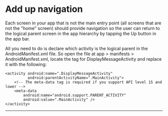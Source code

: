 # Add up navigation
Each screen in your app that is not the main entry point (all screens that are not the "home" screen) should provide navigation so the user can return to the logical parent screen in the app hierarchy by tapping the Up button in the app bar.

All you need to do is declare which activity is the logical parent in the AndroidManifest.xml file. So open the file at app > manifests > AndroidManifest.xml, locate the <activity> tag for DisplayMessageActivity and replace it with the following:

```
<activity android:name=".DisplayMessageActivity"
          android:parentActivityName=".MainActivity">
    <!-- The meta-data tag is required if you support API level 15 and lower -->
    <meta-data
        android:name="android.support.PARENT_ACTIVITY"
        android:value=".MainActivity" />
</activity>
```

---
